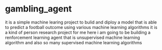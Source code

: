 # gambling_agent
it is a simple machine learing project to bulid and diploy a model that is able to predict a football outcome using various machine learning algorithms
it is a kind of person research project for me 
here i am going to be building a renforcement learning agent that is  unsupervised machine learning algorithm
and also so many supervised machine learning algorithms

